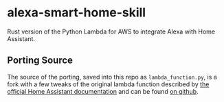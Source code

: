 # alexa-smart-home-skill

Rust version of the Python Lambda for AWS to integrate Alexa with Home Assistant.

## Porting Source

The source of the porting, saved into this repo as `lambda_function.py`, is
a fork with a few tweaks of the original lambda function described by
[the official Home Assistant documentation](https://www.home-assistant.io/integrations/alexa.smart_home/#add-code-to-the-lambda-function)
and can be found [on github](https://gist.github.com/jjmerri/fe22ca8ee0e80805005d670ac7f7818c).
